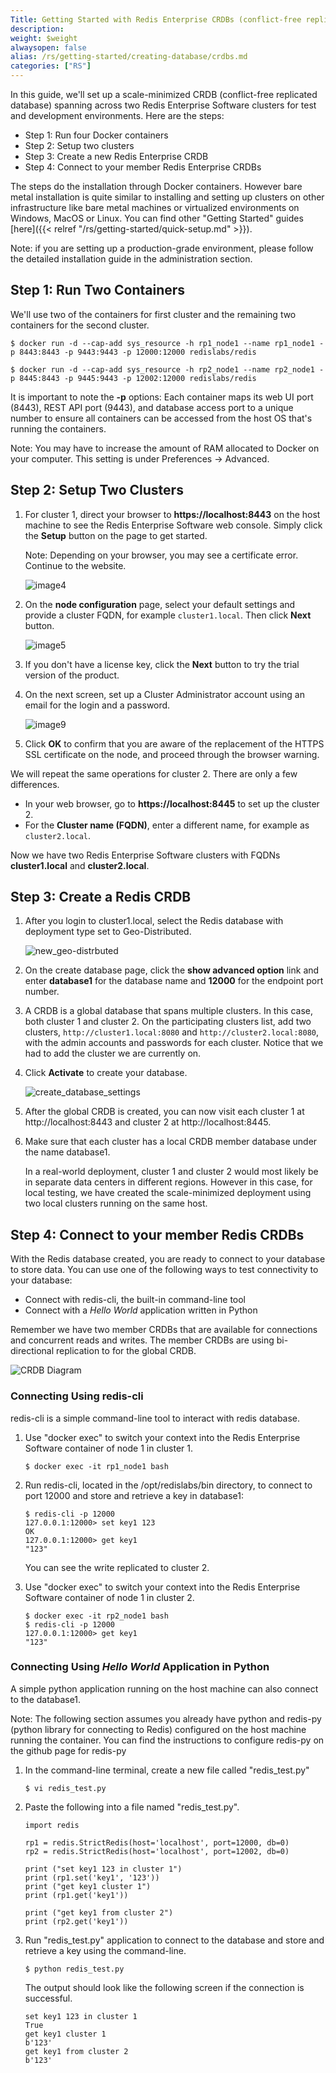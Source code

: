 ```yaml
---
Title: Getting Started with Redis Enterprise CRDBs (conflict-free replicated databases)
description: 
weight: $weight
alwaysopen: false
alias: /rs/getting-started/creating-database/crdbs.md
categories: ["RS"]
---
```

In this guide, we'll set up a scale-minimized CRDB (conflict-free
replicated database) spanning across two Redis Enterprise Software
clusters for test and development environments. Here are the steps:

- Step 1: Run four Docker containers
- Step 2: Setup two clusters
- Step 3: Create a new Redis Enterprise CRDB
- Step 4: Connect to your member Redis Enterprise CRDBs

The steps do the installation through Docker containers. However bare
metal installation is quite similar to installing and setting up
clusters on other infrastructure like bare metal machines or virtualized
environments on Windows, MacOS or Linux. You can find other "Getting
Started" guides [here]({{< relref "/rs/getting-started/quick-setup.md" >}}).

Note: if you are setting up a production-grade environment, please
follow the detailed installation guide in the administration section.

## Step 1: Run Two Containers

We'll use two of the containers for first cluster and the remaining two
containers for the second cluster.

```
$ docker run -d --cap-add sys_resource -h rp1_node1 --name rp1_node1 -p 8443:8443 -p 9443:9443 -p 12000:12000 redislabs/redis
```

```
$ docker run -d --cap-add sys_resource -h rp2_node1 --name rp2_node1 -p 8445:8443 -p 9445:9443 -p 12002:12000 redislabs/redis
```

It is important to note the **-p** options: Each container maps its web
UI port (8443), REST API port (9443), and database access port to a
unique number to ensure all containers can be accessed from the host OS
that's running the containers.

Note: You may have to increase the amount of RAM allocated to Docker on
your computer. This setting is under Preferences -\> Advanced.

## Step 2: Setup Two Clusters

1. For cluster 1, direct your browser to **https://localhost:8443** on the
host machine to see the Redis Enterprise Software web console. Simply
click the **Setup** button on the page to get started.

    Note: Depending on your browser, you may see a certificate error. Continue to 
    the website.

    ![image4](/images/rs/image4.png?width=1000&height=611)

1. On the **node configuration** page, select your default settings and
provide a cluster FQDN, for example `cluster1.local`. Then click
**Next** button.

    ![image5](/images/rs/image5.png?width=1000&height=611)

1. If you don't have a license key, click the **Next** button to try the
trial version of the product.

1. On the next screen, set up a Cluster Administrator account using an
email for the login and a password.

    ![image9](/images/rs/image9.png?width=1000&height=611)

1. Click **OK** to confirm that you are aware of the replacement of the HTTPS SSL 
    certificate on the node, and proceed through the browser warning.

We will repeat the same operations for cluster 2. There are only a few
differences.

- In your web browser, go to **https://localhost:8445** to
    set up the cluster 2.
- For the **Cluster name (FQDN)**, enter a different name, for example  as `cluster2.local`.

Now we have two Redis Enterprise Software clusters with FQDNs
**cluster1.local** and **cluster2.local**.

## Step 3: Create a Redis CRDB

1. After you login to cluster1.local, select the Redis database with deployment type
set to Geo-Distributed.

    ![new_geo-distrbuted](/images/rs/new_geo-distrbuted.png?width=600&height=608)

1. On the create database page, click the **show advanced option** link and
enter **database1** for the database name and **12000** for the endpoint
port number.

1. A CRDB is a global database that spans multiple clusters. In this case,
both cluster 1 and cluster 2. On the participating clusters list, add
two clusters, `http://cluster1.local:8080` and `http://cluster2.local:8080`,
with the admin accounts and passwords for each cluster. Notice
that we had to add the cluster we are currently on.

1. Click **Activate** to create your database.

    ![create_database_settings](https://lh6.googleusercontent.com/BpQBxYWXeuTuPCqL0TQKRRJaQlr8jLIMoNnScsD2s0wRzDkTc9kgWwngjQ6PnJff_hF1Ca98aZkJTJzU5Sk5rCJwZmR2egkImQCJyMm9E9WfJDrtlzHUJQFAi05lx395EEOZvi3D)

1. After the global CRDB is created, you can now visit each cluster 1 at
http://localhost:8443 and cluster 2 at http://localhost:8445.

1. Make sure that each cluster has a local CRDB member database under the name database1.

    In a real-world deployment, cluster 1 and cluster 2 would most likely be
    in separate data centers in different regions. However in this case, for
    local testing, we have created the scale-minimized deployment using two
    local clusters running on the same host.

## Step 4: Connect to your member Redis CRDBs

With the Redis database created, you are ready to connect to your
database to store data. You can use one of the following ways to test
connectivity to your database:

- Connect with redis-cli, the built-in command-line tool
- Connect with a _Hello World_ application written in Python

Remember we have two member CRDBs that are available for connections and
concurrent reads and writes. The member CRDBs are using bi-directional
replication to for the global CRDB.

![CRDB Diagram](/images/rs/image3.png?width=930&height=543)

### Connecting Using redis-cli

redis-cli is a simple command-line tool to interact with redis database.

1. Use "docker exec" to switch your context into the Redis Enterprise
Software container of node 1 in cluster 1.

    ```src
    $ docker exec -it rp1_node1 bash
    ```

1. Run redis-cli, located in the /opt/redislabs/bin directory, to connect
to port 12000 and store and retrieve a key in database1:

    ```src
    $ redis-cli -p 12000
    127.0.0.1:12000> set key1 123
    OK
    127.0.0.1:12000> get key1
    "123"
    ```

    You can see the write replicated to cluster 2.

1. Use "docker exec" to switch your context into the Redis Enterprise Software 
container of node 1 in cluster 2.

    ```src
    $ docker exec -it rp2_node1 bash
    $ redis-cli -p 12000
    127.0.0.1:12000> get key1
    "123"
    ```

### Connecting Using _Hello World_ Application in Python

A simple python application running on the host machine can also connect
to the database1.

Note: The following section assumes you already have python and redis-py
(python library for connecting to Redis) configured on the host machine
running the container. You can find the instructions to configure
redis-py on the github page for redis-py

1. In the command-line terminal, create a new file called "redis_test.py"

    ```src
    $ vi redis_test.py
    ```

1. Paste the following into a file named "redis_test.py".

    ```src
    import redis

    rp1 = redis.StrictRedis(host='localhost', port=12000, db=0)
    rp2 = redis.StrictRedis(host='localhost', port=12002, db=0)

    print ("set key1 123 in cluster 1")
    print (rp1.set('key1', '123'))
    print ("get key1 cluster 1")
    print (rp1.get('key1'))

    print ("get key1 from cluster 2")
    print (rp2.get('key1'))
    ```

1. Run "redis_test.py" application to connect to the database and store
and retrieve a key using the command-line.

    ```src
    $ python redis_test.py
    ```

    The output should look like the following screen if the connection is
successful.

    ```src
    set key1 123 in cluster 1
    True
    get key1 cluster 1
    b'123'
    get key1 from cluster 2
    b'123'
    ```
